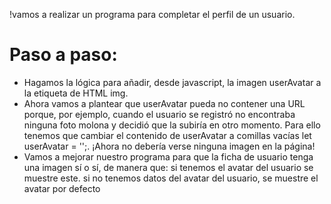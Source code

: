 !vamos a realizar un programa para completar el perfil de un usuario.

# Paso a paso:
- Hagamos la lógica para añadir, desde javascript, la imagen userAvatar a la etiqueta de HTML img.
- Ahora vamos a plantear que userAvatar pueda no contener una URL porque, por ejemplo, cuando el usuario se registró no encontraba ninguna foto molona y decidió que la subiría en otro momento. Para ello tenemos que cambiar el contenido de userAvatar a comillas vacías let userAvatar = '';. ¡Ahora no debería verse ninguna imagen en la página!
- Vamos a mejorar nuestro programa para que la ficha de usuario tenga una imagen sí o sí, de manera que:
si tenemos el avatar del usuario se muestre este.
si no tenemos datos del avatar del usuario, se muestre el avatar por defecto